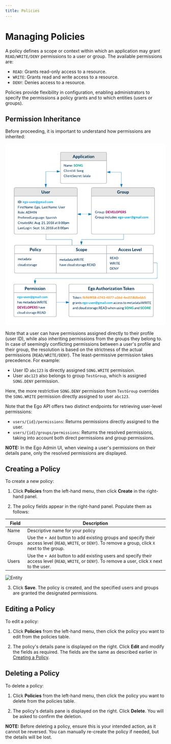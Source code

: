 ```yaml
---
title: Policies
---
```


# Managing Policies

A policy defines a scope or context within which an application may grant `READ/WRITE/DENY` permissions to a user or group. The available permissions are:

- `READ`: Grants read-only access to a resource.
- `WRITE`: Grants read and write access to a resource.
- `DENY`: Denies access to a resource.

Policies provide flexibility in configuration, enabling administrators to specify the permissions a policy grants and to which entities (users or groups).

## Permission Inheritance

Before proceeding, it is important to understand how permissions are inherited:

![Entity Diagram](../../assets/how-it-works.png 'Ego Entity Diagram')

Note that a user can have permissions assigned directly to their profile (user ID), while also inheriting permissions from the groups they belong to. In case of seemingly conflicting permissions between a user's profile and their group, the resolution is based on the strictness of the actual permissions (`READ/WRITE/DENY`). The least-permissive permission takes precedence. For example:

- User ID `abc123` is directly assigned `SONG.WRITE` permission.
- User `abc123` also belongs to group `TestGroup`, which is assigned `SONG.DENY` permission.

Here, the more restrictive `SONG.DENY` permission from `TestGroup` overrides the `SONG.WRITE` permission directly assigned to user `abc123`.

Note that the Ego API offers two distinct endpoints for retrieving user-level permissions:

- `users/{id}/permissions`: Returns permissions directly assigned to the user.
- `users/{id}/groups/permissions`: Returns the resolved permissions, taking into account both direct permissions and group permissions.

<Warning>**NOTE:** In the Ego Admin UI, when viewing a user's permissions on their details pane, only the resolved permissions are displayed.</Warning>

## Creating a Policy

To create a new policy:

1. Click **Policies** from the left-hand menu, then click **Create** in the right-hand panel.

2. The policy fields appear in the right-hand panel. Populate them as follows:

|Field|Description|
|-------|-------------|
| Name  | Descriptive name for your policy |
| Groups   | Use the `+ Add` button to add existing groups and specify their access level (`READ`, `WRITE`, or `DENY`). To remove a group, click `X` next to the group. |
| Users    | Use the `+ Add` button to add existing users and specify their access level (`READ`, `WRITE`, or `DENY`). To remove a user, click `X` next to the user. |

![Entity](../../assets/create-policy.png 'Create Policy')

3. Click **Save**. The policy is created, and the specified users and groups are granted the designated permissions.

## Editing a Policy

To edit a policy:

1. Click **Policies** from the left-hand menu, then click the policy you want to edit from the policies table.

2. The policy's details pane is displayed on the right. Click **Edit** and modify the fields as required. The fields are the same as described earlier in <a href="/documentation/ego/user-guide/admin-ui#creating-a-policy" target="_blank" rel="noopener noreferrer">Creating a Policy</a>.

## Deleting a Policy

To delete a policy:

1. Click **Policies** from the left-hand menu, then click the policy you want to delete from the policies table.

2. The policy's details pane is displayed on the right. Click **Delete**. You will be asked to confirm the deletion.

<Warning>**NOTE:** Before deleting a policy, ensure this is your intended action, as it cannot be reversed. You can manually re-create the policy if needed, but the details will be lost.</Warning>
